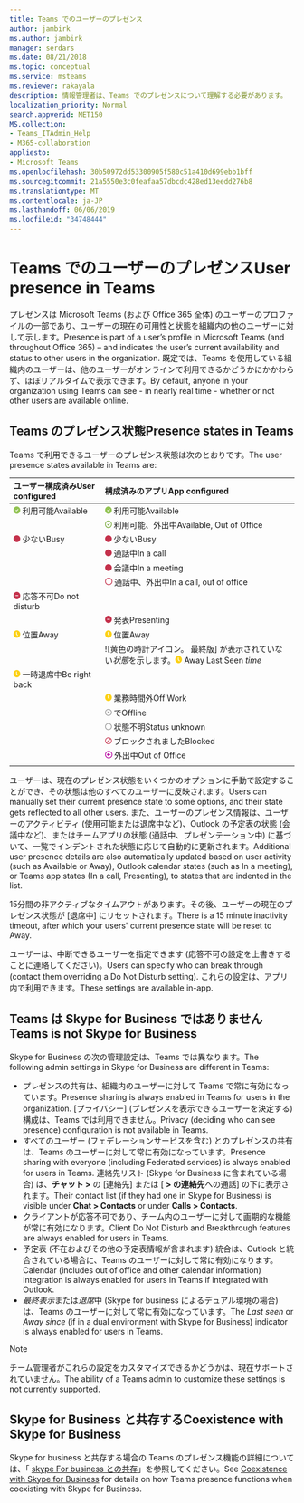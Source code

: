 ```yaml
---
title: Teams でのユーザーのプレゼンス
author: jambirk
ms.author: jambirk
manager: serdars
ms.date: 08/21/2018
ms.topic: conceptual
ms.service: msteams
ms.reviewer: rakayala
description: 情報管理者は、Teams でのプレゼンスについて理解する必要があります。
localization_priority: Normal
search.appverid: MET150
MS.collection:
- Teams_ITAdmin_Help
- M365-collaboration
appliesto:
- Microsoft Teams
ms.openlocfilehash: 30b50972dd53300905f580c51a410d699ebb1bff
ms.sourcegitcommit: 21a5550e3c0feafaa57dbcdc428ed13eedd276b8
ms.translationtype: MT
ms.contentlocale: ja-JP
ms.lasthandoff: 06/06/2019
ms.locfileid: "34748444"
---
```

# <a name="user-presence-in-teams"></a><span data-ttu-id="abfdb-103">Teams でのユーザーのプレゼンス</span><span class="sxs-lookup"><span data-stu-id="abfdb-103">User presence in Teams</span></span>

<span data-ttu-id="abfdb-104">プレゼンスは Microsoft Teams (および Office 365 全体) のユーザーのプロファイルの一部であり、ユーザーの現在の可用性と状態を組織内の他のユーザーに対して示します。</span><span class="sxs-lookup"><span data-stu-id="abfdb-104">Presence is part of a user’s profile in Microsoft Teams (and throughout Office 365) – and indicates the user’s current availability and status to other users in the organization.</span></span> <span data-ttu-id="abfdb-105">既定では、Teams を使用している組織内のユーザーは、他のユーザーがオンラインで利用できるかどうかにかかわらず、ほぼリアルタイムで表示できます。</span><span class="sxs-lookup"><span data-stu-id="abfdb-105">By default, anyone in your organization using Teams can see - in nearly real time - whether or not other users are available online.</span></span>

## <a name="presence-states-in-teams"></a><span data-ttu-id="abfdb-106">Teams のプレゼンス状態</span><span class="sxs-lookup"><span data-stu-id="abfdb-106">Presence states in Teams</span></span>

<span data-ttu-id="abfdb-107">Teams で利用できるユーザーのプレゼンス状態は次のとおりです。</span><span class="sxs-lookup"><span data-stu-id="abfdb-107">The user presence states available in Teams are:</span></span>

|<span data-ttu-id="abfdb-108">ユーザー構成済み</span><span class="sxs-lookup"><span data-stu-id="abfdb-108">User configured</span></span>|<span data-ttu-id="abfdb-109">構成済みのアプリ</span><span class="sxs-lookup"><span data-stu-id="abfdb-109">App configured</span></span>|
|:--- |:---|
| ![使用可能かどうかを示す緑色の塗りマーク](media/Presence_Available.png) <span data-ttu-id="abfdb-111">利用可能</span><span class="sxs-lookup"><span data-stu-id="abfdb-111">Available</span></span>|![使用可能かどうかを示す緑色の塗りマーク](media/Presence_Available.png) <span data-ttu-id="abfdb-113">利用可能</span><span class="sxs-lookup"><span data-stu-id="abfdb-113">Available</span></span>|
|| ![使用可能な oof を示す緑のボックスを開く](media/Presence_Available_OOF.png) <span data-ttu-id="abfdb-115">利用可能、外出中</span><span class="sxs-lookup"><span data-stu-id="abfdb-115">Available, Out of Office</span></span> |
|  ![[取り込み中] を示す赤の丸](media/Presence_Busy.png) <span data-ttu-id="abfdb-117">少ない</span><span class="sxs-lookup"><span data-stu-id="abfdb-117">Busy</span></span> |  ![[取り込み中] を示す赤の丸](media/Presence_Busy.png) <span data-ttu-id="abfdb-119">少ない</span><span class="sxs-lookup"><span data-stu-id="abfdb-119">Busy</span></span>  |
|| ![通話中にビジー状態であることを示す赤い丸](media/Presence_Busy.png) <span data-ttu-id="abfdb-121">通話中</span><span class="sxs-lookup"><span data-stu-id="abfdb-121">In a call</span></span>|
|| ![会議中にビジー状態であることを示す赤い丸](media/Presence_Busy.png) <span data-ttu-id="abfdb-123">会議中</span><span class="sxs-lookup"><span data-stu-id="abfdb-123">In a meeting</span></span> |
|| ![[取り込み中] oof を示す赤い円を開く](media/Presence_Busy_OOF.png) <span data-ttu-id="abfdb-125">通話中、外出中</span><span class="sxs-lookup"><span data-stu-id="abfdb-125">In a call, out of office</span></span>|
|  ![[応答不可] を示す赤の丸 (白線)](media/Presence_DND.png) <span data-ttu-id="abfdb-127">応答不可</span><span class="sxs-lookup"><span data-stu-id="abfdb-127">Do not disturb</span></span> ||
|| ![プレゼンテーション中の白い線で囲まれた赤い円](media/Presence_DND.png) <span data-ttu-id="abfdb-129">発表</span><span class="sxs-lookup"><span data-stu-id="abfdb-129">Presenting</span></span>|
| ![退席中のことを示す黄色の時計アイコン](media/Presence_Away.png) <span data-ttu-id="abfdb-131">位置</span><span class="sxs-lookup"><span data-stu-id="abfdb-131">Away</span></span>| ![退席中のことを示す黄色の時計アイコン](media/Presence_Away.png) <span data-ttu-id="abfdb-133">位置</span><span class="sxs-lookup"><span data-stu-id="abfdb-133">Away</span></span>|
|| <span data-ttu-id="abfdb-134">![黄色の時計アイコン。 [](media/Presence_Away.png)最終版] が表示されていない*状態*を示します。</span><span class="sxs-lookup"><span data-stu-id="abfdb-134">![Yellow clock icon, indicating away](media/Presence_Away.png) Away Last Seen *time*</span></span>|
|![退席中であることを示す黄色の時計アイコン](media/Presence_Away.png) <span data-ttu-id="abfdb-136">一時退席中</span><span class="sxs-lookup"><span data-stu-id="abfdb-136">Be right back</span></span>| |
|| ![退席中、作業オフを示す黄色の時計アイコン](media/Presence_Away.png)  <span data-ttu-id="abfdb-138">業務時間外</span><span class="sxs-lookup"><span data-stu-id="abfdb-138">Off Work</span></span>|
|| ![[オフライン] を示す、x の付いた灰色の円](media/Presence_Offline.png) <span data-ttu-id="abfdb-140">で</span><span class="sxs-lookup"><span data-stu-id="abfdb-140">Offline</span></span> |
|| ![状態が不明であることを示す灰色の円を開く](media/Presence_Unknown.png) <span data-ttu-id="abfdb-142">状態不明</span><span class="sxs-lookup"><span data-stu-id="abfdb-142">Status unknown</span></span>|
||![ブロックされていることを示す斜め線の付いた赤い丸を開く](media/Presence_Blocked.png) <span data-ttu-id="abfdb-144">ブロックされました</span><span class="sxs-lookup"><span data-stu-id="abfdb-144">Blocked</span></span> |
|| ![矢印付き紫色の丸、外出中であることを示す](media/Presence_OOF.png) <span data-ttu-id="abfdb-146">外出中</span><span class="sxs-lookup"><span data-stu-id="abfdb-146">Out of Office</span></span>|
|||
 
<span data-ttu-id="abfdb-147">ユーザーは、現在のプレゼンス状態をいくつかのオプションに手動で設定することができ、その状態は他のすべてのユーザーに反映されます。</span><span class="sxs-lookup"><span data-stu-id="abfdb-147">Users can manually set their current presence state to some options, and their state gets reflected to all other users.</span></span> <span data-ttu-id="abfdb-148">また、ユーザーのプレゼンス情報は、ユーザーのアクティビティ (使用可能または退席中など)、Outlook の予定表の状態 (会議中など)、またはチームアプリの状態 (通話中、プレゼンテーション中) に基づいて、一覧でインデントされた状態に応じて自動的に更新されます。</span><span class="sxs-lookup"><span data-stu-id="abfdb-148">Additional user presence details are also automatically updated based on user activity (such as Available or Away), Outlook calendar states (such as In a meeting), or Teams app states (In a call, Presenting), to states that are indented in the list.</span></span>

<span data-ttu-id="abfdb-149">15分間の非アクティブなタイムアウトがあります。その後、ユーザーの現在のプレゼンス状態が [退席中] にリセットされます。</span><span class="sxs-lookup"><span data-stu-id="abfdb-149">There is a 15 minute inactivity timeout, after which your users' current presence state will be reset to Away.</span></span>

<span data-ttu-id="abfdb-150">ユーザーは、中断できるユーザーを指定できます (応答不可の設定を上書きすることに連絡してください)。</span><span class="sxs-lookup"><span data-stu-id="abfdb-150">Users can specify who can break through (contact them overriding a Do Not Disturb setting).</span></span> <span data-ttu-id="abfdb-151">これらの設定は、アプリ内で利用できます。</span><span class="sxs-lookup"><span data-stu-id="abfdb-151">These settings are available in-app.</span></span>

## <a name="teams-is-not-skype-for-business"></a><span data-ttu-id="abfdb-152">Teams は Skype for Business ではありません</span><span class="sxs-lookup"><span data-stu-id="abfdb-152">Teams is not Skype for Business</span></span>

<span data-ttu-id="abfdb-153">Skype for Business の次の管理設定は、Teams では異なります。</span><span class="sxs-lookup"><span data-stu-id="abfdb-153">The following admin settings in Skype for Business are different in Teams:</span></span>
- <span data-ttu-id="abfdb-154">プレゼンスの共有は、組織内のユーザーに対して Teams で常に有効になっています。</span><span class="sxs-lookup"><span data-stu-id="abfdb-154">Presence sharing is always enabled in Teams for users in the organization.</span></span> <span data-ttu-id="abfdb-155">[プライバシー] (プレゼンスを表示できるユーザーを決定する) 構成は、Teams では利用できません。</span><span class="sxs-lookup"><span data-stu-id="abfdb-155">Privacy (deciding who can see presence) configuration is not available in Teams.</span></span>
- <span data-ttu-id="abfdb-156">すべてのユーザー (フェデレーションサービスを含む) とのプレゼンスの共有は、Teams のユーザーに対して常に有効になっています。</span><span class="sxs-lookup"><span data-stu-id="abfdb-156">Presence sharing with everyone (including Federated services) is always enabled for users in Teams.</span></span> <span data-ttu-id="abfdb-157">連絡先リスト (Skype for Business に含まれている場合) は、**チャット >** の [連絡先] または [ **> の連絡先**への通話] の下に表示されます。</span><span class="sxs-lookup"><span data-stu-id="abfdb-157">Their contact list (if they had one in Skype for Business) is visible under **Chat > Contacts** or under **Calls > Contacts**.</span></span>
- <span data-ttu-id="abfdb-158">クライアントが応答不可であり、チーム内のユーザーに対して画期的な機能が常に有効になります。</span><span class="sxs-lookup"><span data-stu-id="abfdb-158">Client Do Not Disturb and Breakthrough features are always enabled for users in Teams.</span></span>
- <span data-ttu-id="abfdb-159">予定表 (不在およびその他の予定表情報が含まれます) 統合は、Outlook と統合されている場合に、Teams のユーザーに対して常に有効になります。</span><span class="sxs-lookup"><span data-stu-id="abfdb-159">Calendar (includes out of office and other calendar information) integration  is always enabled for users in Teams if integrated with Outlook.</span></span>
- <span data-ttu-id="abfdb-160">*最終表示*または*退席*中 (Skype for business によるデュアル環境の場合) は、Teams のユーザーに対して常に有効になっています。</span><span class="sxs-lookup"><span data-stu-id="abfdb-160">The *Last seen* or *Away since* (if in a dual environment with Skype for Business) indicator is always enabled for users in Teams.</span></span>

> [!NOTE]
> <span data-ttu-id="abfdb-161">チーム管理者がこれらの設定をカスタマイズできるかどうかは、現在サポートされていません。</span><span class="sxs-lookup"><span data-stu-id="abfdb-161">The ability of a Teams admin to customize these settings is not currently supported.</span></span>


## <a name="coexistence-with-skype-for-business"></a><span data-ttu-id="abfdb-162">Skype for Business と共存する</span><span class="sxs-lookup"><span data-stu-id="abfdb-162">Coexistence with Skype for Business</span></span>

<span data-ttu-id="abfdb-163">Skype for business と共存する場合の Teams のプレゼンス機能の詳細については、「 [skype For business との共存](coexistence-chat-calls-presence.md)」を参照してください。</span><span class="sxs-lookup"><span data-stu-id="abfdb-163">See [Coexistence with Skype for Business](coexistence-chat-calls-presence.md) for details on how Teams presence functions when coexisting with Skype for Business.</span></span> 
